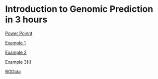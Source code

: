 # Introduction to Genomic Prediction in 3 hours


[Power Poinnt]()

[Example 1]()

[Example 2]()

Example 3]()

[BGData]()
